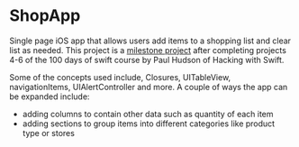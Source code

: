 # ShopApp
Single page iOS app that allows users add items to a shopping list and clear list as needed. This project is a [milestone project](https://www.hackingwithswift.com/100/32) after completing projects 4-6 of the 100 days of swift course by Paul Hudson of Hacking with Swift. 

Some of the concepts used include, Closures, UITableView, navigationItems, UIAlertController and more. 
A couple of ways the app can be expanded include:
- adding columns to contain other data such as quantity of each item
- adding sections to group items into different categories like product type or stores
